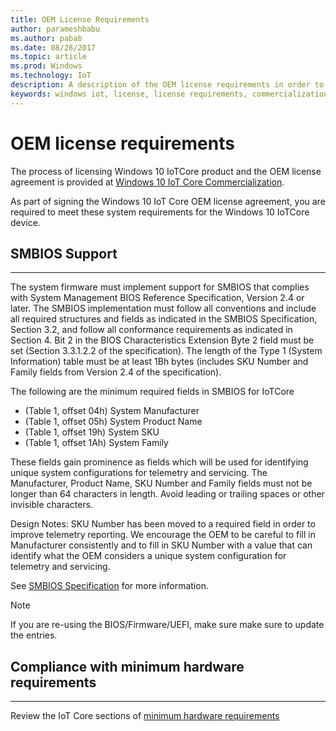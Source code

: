 ```yaml
---
title: OEM License Requirements
author: parameshbabu
ms.author: pabab
ms.date: 08/28/2017
ms.topic: article
ms.prod: Windows
ms.technology: IoT
description: A description of the OEM license requirements in order to commercialize with Windows 10 IoT.
keywords: windows iot, license, license requirements, commercialization, OEM license requirements
---
```


# OEM license requirements

The process of licensing Windows 10 IoTCore product and the OEM license agreement is provided at [Windows 10 IoT Core Commercialization](https://www.windowsforiotdevices.com/).

As  part of signing the Windows 10 IoT Core OEM license agreement, you are required to meet these system requirements for the Windows 10 IoTCore device.

## SMBIOS Support
___

The system firmware must implement support for SMBIOS that complies with System Management BIOS Reference Specification, Version 2.4 or later. The SMBIOS implementation must follow all conventions and include all required structures and fields as indicated in the SMBIOS Specification, Section 3.2, and follow all conformance requirements as indicated in Section 4. Bit 2 in the BIOS Characteristics Extension Byte 2 field must be set (Section 3.3.1.2.2 of the specification). The length of the Type 1 (System Information) table must be at least 1Bh bytes (includes SKU Number and Family fields from Version 2.4 of the specification).

The following are the minimum required fields in SMBIOS for IoTCore 

* (Table 1, offset 04h) System Manufacturer
* (Table 1, offset 05h) System Product Name
* (Table 1, offset 19h) System SKU
* (Table 1, offset 1Ah) System Family

These fields gain prominence as fields which will be used for identifying unique system configurations for telemetry and servicing. The Manufacturer, Product Name, SKU Number and Family fields must not be longer than 64 characters in length. Avoid leading or trailing spaces or other invisible characters.

Design Notes: SKU Number has been moved to a required field in order to improve telemetry reporting. We encourage the OEM to be careful to fill in Manufacturer consistently and to fill in SKU Number with a value that can identify what the OEM considers a unique system configuration for telemetry and servicing.

See [SMBIOS Specification](https://msdn.microsoft.com/library/windows/hardware/dn932824(v=vs.85).aspx#system_fundamentals_smbios_smbiosspecification) for more information.

> [!NOTE]
> If you are re-using the BIOS/Firmware/UEFI, make sure make sure to update the entries.


## Compliance with minimum hardware requirements
___

Review the IoT Core sections of [minimum hardware requirements](https://msdn.microsoft.com/library/windows/hardware/dn915086(v=vs.85).aspx)
